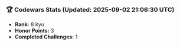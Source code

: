 ### 🏆 Codewars Stats (Updated: 2025-09-02 21:06:30 UTC)

- **Rank:** 8 kyu
- **Honor Points:** 3
- **Completed Challenges:** 1
